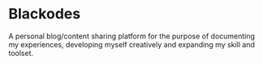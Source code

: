 # Blackodes
A personal blog/content sharing platform for the purpose of documenting my experiences, developing myself creatively and expanding my skill and toolset.
